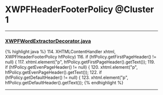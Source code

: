 # XWPFHeaderFooterPolicy @Cluster 1

***

### [XWPFWordExtractorDecorator.java](https://searchcode.com/codesearch/view/111785573/)
{% highlight java %}
114.     XHTMLContentHandler xhtml, XWPFHeaderFooterPolicy hfPolicy)
116. if (hfPolicy.getFirstPageHeader() != null) {
117.     xhtml.element("p", hfPolicy.getFirstPageHeader().getText());
119. if (hfPolicy.getEvenPageHeader() != null) {
120.     xhtml.element("p", hfPolicy.getEvenPageHeader().getText());
122. if (hfPolicy.getDefaultHeader() != null) {
123.     xhtml.element("p", hfPolicy.getDefaultHeader().getText());
{% endhighlight %}

***

